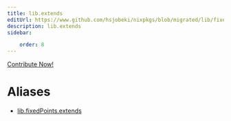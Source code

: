 ```yaml
---
title: lib.extends
editUrl: https://www.github.com/hsjobeki/nixpkgs/blob/migrated/lib/fixed-points.nix#L99C13
description: lib.extends
sidebar:

    order: 8
---
```


<a href="https://www.github.com/hsjobeki/nixpkgs/blob/migrated/lib/fixed-points.nix#L99C13">Contribute Now!</a>


# Aliases

- [lib.fixedPoints.extends](/nix-doc-comments/reference/lib/fixedpoints/lib-fixedpoints-extends)


